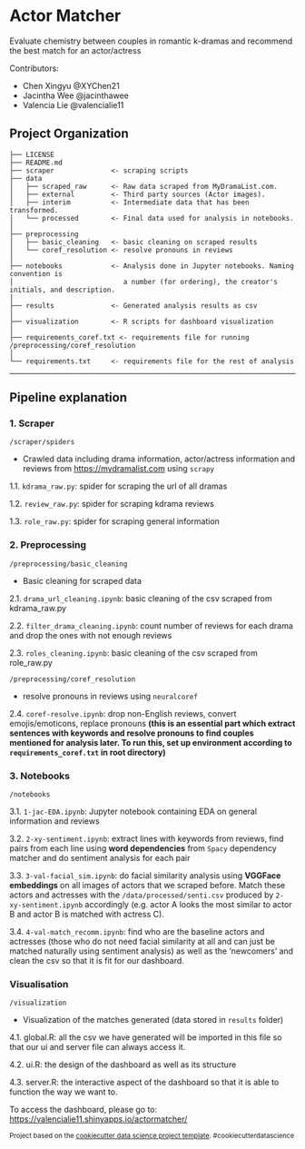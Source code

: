 Actor Matcher
==============================

Evaluate chemistry between couples in romantic k-dramas and recommend the best match for an actor/actress

Contributors: 
- Chen Xingyu @XYChen21
- Jacintha Wee @jacinthawee
- Valencia Lie @valencialie11  

Project Organization
------------

    ├── LICENSE
    ├── README.md 
    ├── scraper              <- scraping scripts         
    ├── data
    │   ├── scraped_raw      <- Raw data scraped from MyDramaList.com.
    │   ├── external         <- Third party sources (Actor images).
    │   ├── interim          <- Intermediate data that has been transformed.
    │   └── processed        <- Final data used for analysis in notebooks.
    │
    ├── preprocessing   
    │   ├── basic_cleaning   <- basic cleaning on scraped results
    │   └── coref_resolution <- resolve pronouns in reviews
    │   
    ├── notebooks            <- Analysis done in Jupyter notebooks. Naming convention is 
    │                           a number (for ordering), the creator's initials, and description.
    │
    ├── results              <- Generated analysis results as csv
    │
    ├── visualization        <- R scripts for dashboard visualization
    │
    ├── requirements_coref.txt <- requirements file for running /preprocessing/coref_resolution
    │
    └── requirements.txt     <- requirements file for the rest of analysis 


--------

## Pipeline explanation
### 1. Scraper
`/scraper/spiders`
- Crawled data including drama information, actor/actress information and reviews from https://mydramalist.com using `scrapy`


1.1. `kdrama_raw.py`: spider for scraping the url of all dramas

1.2. `review_raw.py`: spider for scraping kdrama reviews

1.3. `role_raw.py`: spider for scraping general information

### 2. Preprocessing
`/preprocessing/basic_cleaning`  
- Basic cleaning for scraped data  

2.1. `drama_url_cleaning.ipynb`: basic cleaning of the csv scraped from kdrama_raw.py  

2.2. `filter_drama_cleaning.ipynb`: count number of reviews for each drama and drop the ones with not enough reviews  

2.3. `roles_cleaning.ipynb`: basic cleaning of the csv scraped from role_raw.py  

`/preprocessing/coref_resolution`  
- resolve pronouns in reviews using `neuralcoref`

2.4. `coref-resolve.ipynb`: drop non-English reviews, convert emojis/emoticons, replace pronouns __(this is an essential part which extract sentences with keywords and resolve pronouns to find couples mentioned for analysis later. To run this, set up environment according to `requirements_coref.txt` in root directory)__

### 3. Notebooks
`/notebooks`  

3.1. `1-jac-EDA.ipynb`: Jupyter notebook containing EDA on general information and reviews  

3.2. `2-xy-sentiment.ipynb`: extract lines with keywords from reviews, find pairs from each line using __word dependencies__ from `Spacy` dependency matcher and do sentiment analysis for each pair  

3.3. `3-val-facial_sim.ipynb`: do facial similarity analysis using __VGGFace embeddings__ on all images of actors that we scraped before. Match these actors and actresses with the `/data/processed/senti.csv` produced by `2-xy-sentiment.ipynb` accordingly (e.g. actor A looks the most similar to actor B and actor B is matched with actress C). 

3.4. `4-val-match_recomm.ipynb`: find who are the baseline actors and actresses (those who do not need facial similarity at all and can just be matched naturally using sentiment analysis) as well as the ‘newcomers’ and clean the csv so that it is fit for our dashboard.

### Visualisation 
`/visualization`  

- Visualization of the matches generated (data stored in `results` folder)

4.1. global.R: all the csv we have generated will be imported in this file so that our ui and server file can always access it.

4.2. ui.R: the design of the dashboard as well as its structure

4.3. server.R: the interactive aspect of the dashboard so that it is able to function the way we want to.

To access the dashboard, please go to: https://valencialie11.shinyapps.io/actormatcher/


<p><small>Project based on the <a target="_blank" href="https://drivendata.github.io/cookiecutter-data-science/">cookiecutter data science project template</a>. #cookiecutterdatascience</small></p>
